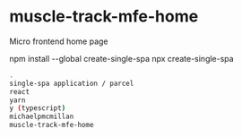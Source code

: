 # muscle-track-mfe-home

Micro frontend home page

npm install --global create-single-spa
npx create-single-spa

```bash
.
single-spa application / parcel
react
yarn
y (typescript)
michaelpmcmillan
muscle-track-mfe-home
```
